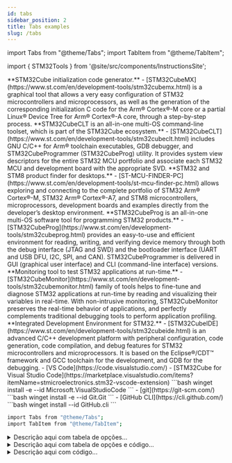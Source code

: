 ```yaml
---
id: tabs
sidebar_position: 2
title: Tabs examples
slug: /tabs
---
```


import Tabs from "@theme/Tabs";
import TabItem from "@theme/TabItem";

import { STM32Tools } from '@site/src/components/InstructionsSite';

<!-- List of STM32Cube Tools -->
<STM32Tools />

<Tabs>
  <TabItem value="STM32CubeMX" label="STM32CubeMX" default>
  **STM32Cube initialization code generator.**
 - [STM32CubeMX](https://www.st.com/en/development-tools/stm32cubemx.html) is a graphical tool that allows a very easy configuration of STM32 microcontrollers and microprocessors, as well as the generation of the corresponding initialization C code for the Arm® Cortex®-M core or a partial Linux® Device Tree for Arm® Cortex®-A core, through a step-by-step process.
  </TabItem>
    <TabItem value="STM32CubeCLT" label="STM32CubeCLT">
    **STM32CubeCLT is an all-in-one multi-OS command-line toolset, which is part of the STM32Cube ecosystem.**
   - [STM32CubeCLT](https://www.st.com/en/development-tools/stm32cubeclt.html) includes GNU C/C++ for Arm® toolchain executables, GDB debugger, and STM32CubeProgrammer (STM32CubeProg) utility. It provides system view descriptors for the entire STM32 MCU portfolio and associate each STM32 MCU and development board with the appropriate SVD.
  </TabItem>
  <TabItem value="ST-MCU-FINDER" label="ST-MCU-FINDER">
  **STM32 and STM8 product finder for desktops.**
    - [ST-MCU-FINDER-PC](https://www.st.com/en/development-tools/st-mcu-finder-pc.html) allows exploring and connecting to the complete portfolio of STM32 Arm® Cortex®-M, STM32 Arm® Cortex®-A7, and STM8 microcontrollers, microprocessors, development boards and examples directly from the developer’s desktop environment.
  </TabItem>
  <TabItem value="STM32CubeProg" label="STM32CubeProg">
    **STM32CubeProg is an all-in-one multi-OS software tool for programming STM32 products.**
    - [STM32CubeProg](https://www.st.com/en/development-tools/stm32cubeprog.html) provides an easy-to-use and efficient environment for reading, writing, and verifying device memory through both the debug interface (JTAG and SWD) and the bootloader interface (UART and USB DFU, I2C, SPI, and CAN). STM32CubeProgrammer is delivered in GUI (graphical user interface) and CLI (command-line interface) versions.
  </TabItem>
  <TabItem value="STM32CubeMonitor" label="STM32CubeMonitor">
    **Monitoring tool to test STM32 applications at run-time.**
    - [STM32CubeMonitor](https://www.st.com/en/development-tools/stm32cubemonitor.html) family of tools helps to fine-tune and diagnose STM32 applications at run-time by reading and visualizing their variables in real-time. With non-intrusive monitoring, STM32CubeMonitor preserves the real-time behavior of applications, and perfectly complements traditional debugging tools to perform application profiling.
  </TabItem>
    <TabItem value="STM32CubeIDE" label="STM32CubeIDE">
    **Integrated Development Environment for STM32.**
    - [STM32CubeIDE](https://www.st.com/en/development-tools/stm32cubeide.html)  is an advanced C/C++ development platform with peripheral configuration, code generation, code compilation, and debug features for STM32 microcontrollers and microprocessors. It is based on the Eclipse®/CDT™ framework and GCC toolchain for the development, and GDB for the debugging.
  </TabItem>
</Tabs>

<Tabs>
  <TabItem value="vscode" label="VS Code">
   - [VS Code](https://code.visualstudio.com/)
   - [STM32Cube for Visual Studio Code](https://marketplace.visualstudio.com/items?itemName=stmicroelectronics.stm32-vscode-extension)
  ```bash
winget install -e --id Microsoft.VisualStudioCode
```
  </TabItem>
  <TabItem value="git" label="Git" default>
    - [git](https://git-scm.com/) 
```bash
winget install -e --id Git.Git
```
  </TabItem>
    <TabItem value="gh" label="GitHub CLI">
    - [GitHub CLI](https://cli.github.com/)
```bash
winget install --id GitHub.cli
```
  </TabItem>

</Tabs>

```bash
import Tabs from "@theme/Tabs";
import TabItem from "@theme/TabItem";
```

<details>
<summary>Descrição aqui com tabela de opções...</summary>

<Tabs>
  <TabItem value="apple" label="Apple" default>
    This is an apple 🍎
  </TabItem>
  <TabItem value="orange" label="Orange">
    This is an orange 🍊
  </TabItem>
  <TabItem value="banana" label="Banana">
    This is a banana 🍌
  </TabItem>
</Tabs>

</details>

<details>
<summary>Descrição aqui com tabela de opções e código...</summary>

<Tabs>
  <TabItem value="apple" label="Apple" default>
    This is an apple 🍎
  </TabItem>
  <TabItem value="orange" label="Orange">
    This is an orange 🍊
  </TabItem>
  <TabItem value="github-cli" label="GitHub CLI">
    ```bash
gh auth login
```
  </TabItem>
</Tabs>

</details>

<details>
<summary>Descrição aqui com código...</summary>

```bash
gh auth login
```

</details>
